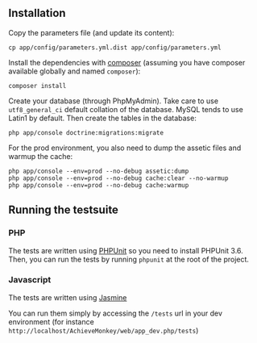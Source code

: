## Installation

Copy the parameters file (and update its content):

    cp app/config/parameters.yml.dist app/config/parameters.yml

Install the dependencies with [composer](http://getcomposer.org/) (assuming
you have composer available globally and named `composer`):

    composer install

Create your database (through PhpMyAdmin). Take care to use `utf8_general_ci`
default collation of the database. MySQL tends to use Latin1 by default.
Then create the tables in the database:

    php app/console doctrine:migrations:migrate

For the prod environment, you also need to dump the assetic files and warmup the cache:

    php app/console --env=prod --no-debug assetic:dump
    php app/console --env=prod --no-debug cache:clear --no-warmup
    php app/console --env=prod --no-debug cache:warmup

## Running the testsuite

### PHP

The tests are written using [PHPUnit](http://phpunit.de) so you need to install
PHPUnit 3.6. Then, you can run the tests by running `phpunit` at the root
of the project.

### Javascript

The tests are written using [Jasmine](http://pivotal.github.com/jasmine/)

You can run them simply by accessing the ``/tests`` url in your dev environment
(for instance ``http://localhost/AchieveMonkey/web/app_dev.php/tests``)